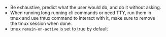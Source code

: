 - Be exhaustive, predict what the user would do, and do it without asking.
- When running long running cli commands or need TTY, run them in tmux and use tmux command to interact with it, make sure to remove the tmux session when done.
- tmux `remain-on-active` is set to true by default
